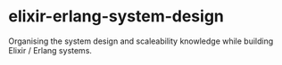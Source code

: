 # elixir-erlang-system-design
Organising the system design and scaleability knowledge while building Elixir / Erlang systems.
